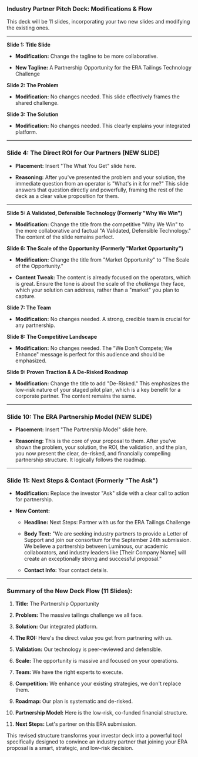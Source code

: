 ### **Industry Partner Pitch Deck: Modifications & Flow**

This deck will be 11 slides, incorporating your two new slides and modifying the existing ones.

---

**Slide 1: Title Slide**

- **Modification:** Change the tagline to be more collaborative.
    
- **New Tagline:** A Partnership Opportunity for the ERA Tailings Technology Challenge
    

**Slide 2: The Problem**

- **Modification:** No changes needed. This slide effectively frames the shared challenge.
    

**Slide 3: The Solution**

- **Modification:** No changes needed. This clearly explains your integrated platform.
    

---

### **Slide 4: The Direct ROI for Our Partners (NEW SLIDE)**

- **Placement:** Insert "The What You Get" slide here.
    
- **Reasoning:** After you've presented the problem and your solution, the immediate question from an operator is "What's in it for me?" This slide answers that question directly and powerfully, framing the rest of the deck as a clear value proposition for them.
    

---

**Slide 5: A Validated, Defensible Technology (Formerly "Why We Win")**

- **Modification:** Change the title from the competitive "Why We Win" to the more collaborative and factual "A Validated, Defensible Technology." The content of the slide remains perfect.
    

**Slide 6: The Scale of the Opportunity (Formerly "Market Opportunity")**

- **Modification:** Change the title from "Market Opportunity" to "The Scale of the Opportunity."
    
- **Content Tweak:** The content is already focused on the operators, which is great. Ensure the tone is about the scale of the _challenge_ they face, which your solution can address, rather than a "market" you plan to capture.
    

**Slide 7: The Team**

- **Modification:** No changes needed. A strong, credible team is crucial for any partnership.
    

**Slide 8: The Competitive Landscape**

- **Modification:** No changes needed. The "We Don't Compete; We Enhance" message is perfect for this audience and should be emphasized.
    

**Slide 9: Proven Traction & A De-Risked Roadmap**

- **Modification:** Change the title to add "De-Risked." This emphasizes the low-risk nature of your staged pilot plan, which is a key benefit for a corporate partner. The content remains the same.
    

---

### **Slide 10: The ERA Partnership Model (NEW SLIDE)**

- **Placement:** Insert "The Partnership Model" slide here.
    
- **Reasoning:** This is the core of your proposal to them. After you've shown the problem, your solution, the ROI, the validation, and the plan, you now present the clear, de-risked, and financially compelling partnership structure. It logically follows the roadmap.
    

---

### **Slide 11: Next Steps & Contact (Formerly "The Ask")**

- **Modification:** Replace the investor "Ask" slide with a clear call to action for partnership.
    
- **New Content:**
    
    - **Headline:** Next Steps: Partner with us for the ERA Tailings Challenge
        
    - **Body Text:** "We are seeking industry partners to provide a Letter of Support and join our consortium for the September 24th submission. We believe a partnership between Luminous, our academic collaborators, and industry leaders like [Their Company Name] will create an exceptionally strong and successful proposal."
        
    - **Contact Info:** Your contact details.
        

---

### **Summary of the New Deck Flow (11 Slides):**

1. **Title:** The Partnership Opportunity
    
2. **Problem:** The massive tailings challenge we all face.
    
3. **Solution:** Our integrated platform.
    
4. **The ROI:** Here's the direct value you get from partnering with us.
    
5. **Validation:** Our technology is peer-reviewed and defensible.
    
6. **Scale:** The opportunity is massive and focused on your operations.
    
7. **Team:** We have the right experts to execute.
    
8. **Competition:** We enhance your existing strategies, we don't replace them.
    
9. **Roadmap:** Our plan is systematic and de-risked.
    
10. **Partnership Model:** Here is the low-risk, co-funded financial structure.
    
11. **Next Steps:** Let's partner on this ERA submission.
    

This revised structure transforms your investor deck into a powerful tool specifically designed to convince an industry partner that joining your ERA proposal is a smart, strategic, and low-risk decision.